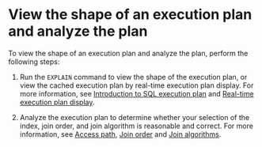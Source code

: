 View the shape of an execution plan and analyze the plan 
=============================================================================



To view the shape of an execution plan and analyze the plan, perform the following steps:

1. Run the `EXPLAIN` command to view the shape of the execution plan, or view the cached execution plan by real-time execution plan display. For more information, see [Introduction to SQL execution plan](../../../200.sql-execution-plan/100.introduction-to-sql-execution-plan.md) and [Real-time execution plan display](../../../200.sql-execution-plan/500.real-time-execution-plan-display.md).

   

2. Analyze the execution plan to determine whether your selection of the index, join order, and join algorithm is reasonable and correct. For more information, see [Access path](../../../../500.oceanbase-database-overview/700.sql-engine/300.oceanbase-database-overview-query-optimization/100.oceanbase-database-overview-access-path/100.oceanbase-database-overview-overview-of-access-path.md), [Join order](../../../../500.oceanbase-database-overview/700.sql-engine/300.oceanbase-database-overview-query-optimization/200.oceanbase-database-overview-join-algorithm/300.oceanbase-database-overview-join-order.md) and [Join algorithms](../../../../500.oceanbase-database-overview/700.sql-engine/300.oceanbase-database-overview-query-optimization/200.oceanbase-database-overview-join-algorithm/100.oceanbase-database-overview-overview-of-join-algorithms.md).

   



